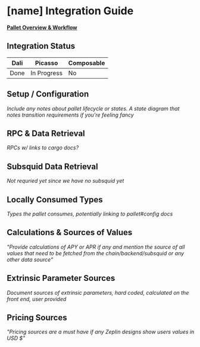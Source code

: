 # [name] Integration Guide

[**Pallet Overview & Workflow**](../pallet-name.md)

## Integration Status

| Dali | Picasso     | Composable |
| ---- | ----------- | ---------- |
| Done | In Progress | No         |

## Setup / Configuration

*Include any notes about pallet lifecycle or states. A state diagram that notes
transition requirements if you're feeling fancy*

## RPC & Data Retrieval

*RPCs w/ links to cargo docs?*

## Subsquid Data Retrieval

*Not requried yet since we have no subsquid yet*

## Locally Consumed Types

*Types the pallet consumes, potentially linking to pallet#config docs*

## Calculations & Sources of Values

*"Provide calculations of APY or APR if any and mention the source of all values
that need to be fetched from the chain/backend/subsquid or any other data
source"*

## Extrinsic Parameter Sources

*Document sources of extrinsic parameters, hard coded, calculated on the front
end, user provided*

## Pricing Sources

*"Pricing sources are a must have if any Zeplin designs show users values in USD
$"*
